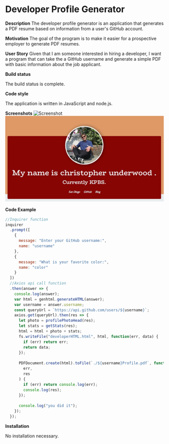 # Developer Profile Generator

**Description**
The developer profile generator is an application that generates a PDF resume based on information from a user's GitHub account.

**Motivation**
The goal of the program is to make it easier for a prospective employer to generate PDF resumes.

**User Story**
Given that I am someone interested in hiring a developer, I want a program that can take the a GitHub username and generate a simple PDF with basic information about the job applicant.

**Build status**

The build status is complete.

**Code style**

The application is written in JavaScript and node.js.

**Screenshots**
![Screenshot](Assets/profle-screenshot.jpg)
![Screenshot](Assets/images/profle-screenshot.jpg)

**Code Example**

```javascript
//Inquirer function
inquirer
  .prompt([
    {
      message: "Enter your GitHub username:",
      name: "username"
    },
    {
      message: "What is your favorite color:",
      name: "color"
    }
  ])
  //Axios api call function
  .then(answer => {
    console.log(answer);
    var html = genhtml.generateHTML(answer);
    var username = answer.username;
    const queryUrl = `https://api.github.com/users/${username}`;
    axios.get(queryUrl).then(res => {
      let photo = profilePhotoHead(res);
      let stats = getStats(res);
      html = html + photo + stats;
      fs.writeFile("developerHTML.html", html, function(err, data) {
        if (err) return err;
        return data;
      });

      PDFDocument.create(html).toFile(`./${username}Profile.pdf`, function(
        err,
        res
      ) {
        if (err) return console.log(err);
        console.log(res);
      });

      console.log("you did it");
    });
  });
```

**Installation**

No installation necessary.
